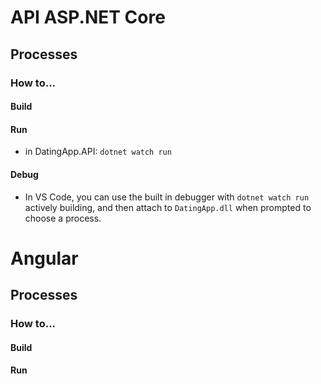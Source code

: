 # API ASP.NET Core
## Processes
### How to...
#### Build
#### Run
* in DatingApp.API: `dotnet watch run`
#### Debug
* In VS Code, you can use the built in debugger with `dotnet watch run` actively building, and then attach to `DatingApp.dll` when prompted to choose a process.

# Angular
## Processes
### How to...
#### Build
#### Run
